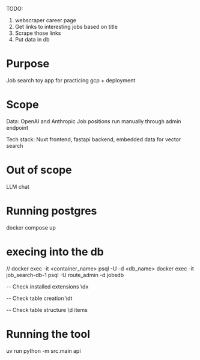 TODO:
1. webscraper career page
2. Get links to interesting jobs based on title
3. Scrape those links
4. Put data in db


# Purpose
Job search toy app for practicing gcp + deployment

# Scope
Data: OpenAI and Anthropic Job positions run manually through admin endpoint

Tech stack: Nuxt frontend, fastapi backend, embedded data for vector search

# Out of scope
LLM chat


# Running postgres
docker compose up

# execing into the db
// docker exec -it <container_name> psql -U <user> -d <db_name>
docker exec -it job_search-db-1 psql -U route_admin -d jobsdb

-- Check installed extensions
\dx

-- Check table creation
\dt

-- Check table structure
\d items


# Running the tool
uv run python -m src.main  api

